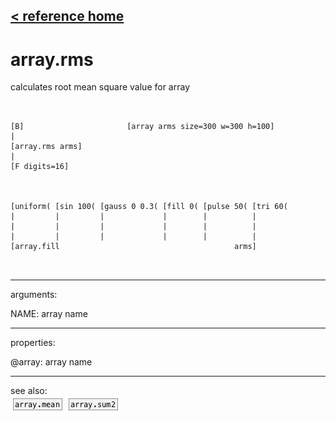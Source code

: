 [< reference home](ceammc_lib.html)
---

# array.rms


calculates root mean square value for array

```


[B]                       [array arms size=300 w=300 h=100]
|
[array.rms arms]
|
[F digits=16]



[uniform( [sin 100( [gauss 0 0.3( [fill 0( [pulse 50( [tri 60(
|         |         |             |        |          |
|         |         |             |        |          |
|         |         |             |        |          |
[array.fill                                       arms]

            
```

---
arguments:

NAME: array name<br>

---
properties:

@array: array name<br>

---
see also:<br>
[![array.mean](img/object_array.mean.png)](array.mean.html)
[![array.sum2](img/object_array.sum2.png)](array.sum2.html)
